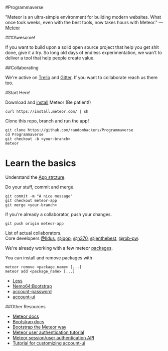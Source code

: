 #Programmaverse


"Meteor is an ultra-simple environment for building modern websites. What once took weeks, even with the best tools, now takes hours with Meteor." — [Meteor](http://docs.meteor.com/#/full/structuringyourapp)

###Awesome!

If you want to build upon a solid open source project that help you get shit done, give it a try. So long old days of endless experimentation, we wan't to deliver a tool that help people create value.


##Collaborating

We're active on [Trello](https://trello.com/b/yIZtjqy6/programmaverse) and [Gitter](https://gitter.im/randomhackers?utm_source=share-link&utm_medium=link&utm_campaign=share-link). If you want to collaborate reach us there too.

#Start Here!


Download and [install](https://www.meteor.com/install) Meteor (Be patient!)

    curl https://install.meteor.com/ | sh

Clone this repo, branch and run the app!

    git clone https://github.com/randomhackers/Programmaverse
    cd Programmaverse
    git checkout -b <your-branch>
    meteor

Learn the basics
================
Understand the [App strcture](http://docs.meteor.com/#/full/structuringyourapp).


Do your stuff, commit and merge.

    git commit -m "A nice message"
    git checkout meteor-app
    git merge <your-branch>

If you're already a collaborator, push your changes.

    git push origin meteor-app

List of actual collaborators.  
Core developers
[@Ildus](), [@igop](), [@n370](), [@jenthebest](), [@rob-pw]().  

We're already working with a few meteor [packages]().

You can install and remove packages with

    meteor remove <package_name> [...]
    meteor add <package_name> [...]

 * [Less](http://docs.meteor.com/#/full/less)
 * [Nemo64:Bootstrap](https://github.com/Nemo64/meteor-bootstrap)
 * [account-password](http://docs.meteor.com/#/full/accounts_passwords)
 * [account-ui](http://docs.meteor.com/#/full/accountsui)

##Other Resources
 * [Meteor docs](http://docs.meteor.com/#/full/)
 * [Bootstrap docs](http://getbootstrap.com/css/)
 * [Bootstrap the Meteor way](http://www.manuel-schoebel.com/blog/meteorjs-and-twitter-bootstrap---the-right-way)
 * [Meteor user authentication tutorial](http://help.nitrous.io/meteor-app/)
 * [Meteor session/user authentication API](http://docs.meteor.com/#/full/session_equals)
 * [Tutprial for customizing account-ui](http://blog.benmcmahen.com/post/41741539120/building-a-customized-accounts-ui-for-meteor)
